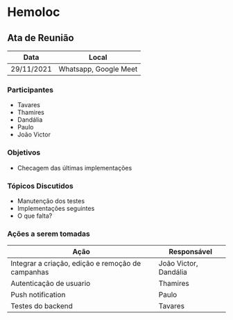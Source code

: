 # Hemoloc


## Ata de Reunião

Data         | Local
------------ | -------------
29/11/2021   | Whatsapp, Google Meet


### Participantes
* Tavares
* Thamires
* Dandália
* Paulo
* João Victor

### Objetivos
* Checagem das últimas implementações 

### Tópicos Discutidos
* Manutenção dos testes
* Implementações seguintes
* O que falta?

### Ações a serem tomadas
Ação                      | Responsável   
--------------------------|------------------------- 
Integrar a criação, edição e remoção de campanhas | João Victor, Dandália
Autenticação de usuario | Thamires
Push notification | Paulo
Testes do backend | Tavares
